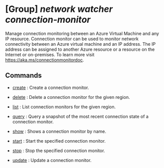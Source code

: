 # [Group] _network watcher connection-monitor_

Manage connection monitoring between an Azure Virtual Machine and any IP resource. Connection monitor can be used to monitor network connectivity between an Azure virtual machine and an IP address. The IP address can be assigned to another Azure resource or a resource on the Internet or on-premises. To learn more visit https://aka.ms/connectionmonitordoc.

## Commands

- [create](/Commands/network/watcher/connection-monitor/_create.md)
: Create a connection monitor.

- [delete](/Commands/network/watcher/connection-monitor/_delete.md)
: Delete a connection monitor for the given region.

- [list](/Commands/network/watcher/connection-monitor/_list.md)
: List connection monitors for the given region.

- [query](/Commands/network/watcher/connection-monitor/_query.md)
: Query a snapshot of the most recent connection state of a connection monitor.

- [show](/Commands/network/watcher/connection-monitor/_show.md)
: Shows a connection monitor by name.

- [start](/Commands/network/watcher/connection-monitor/_start.md)
: Start the specified connection monitor.

- [stop](/Commands/network/watcher/connection-monitor/_stop.md)
: Stop the specified connection monitor.

- [update](/Commands/network/watcher/connection-monitor/_update.md)
: Update a connection monitor.
